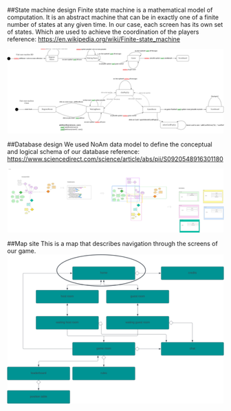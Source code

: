 ##State machine design
Finite state machine is a mathematical model of computation. It is an abstract machine that can be in exactly one of a finite number of states at any given time. 
In our case, each screen has its own set of states. Which are used to achieve the coordination of the players
reference: https://en.wikipedia.org/wiki/Finite-state_machine

![state_machines](/design/state_machines.svg)

##Database design
We used NoAm data model to define the conceptual and logical schema of our database
reference: https://www.sciencedirect.com/science/article/abs/pii/S0920548916301180

![db](/design/data_base.svg)

##Map site
This is a map that describes navigation through the screens of our game.
![mapsite](/design/mapsite.svg)
